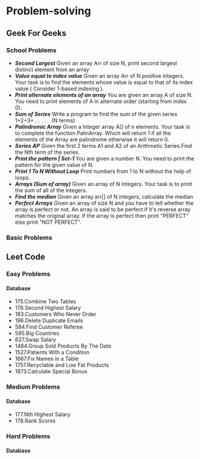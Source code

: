 # Problem-solving
  ## Geek For Geeks
  ### School Problems
  - ***Second Largest*** Given an array Arr of size N, print second largest distinct element from an array
  - ***Value equal to index value*** Given an array Arr of N positive integers. Your task is to find the elements whose value is equal to that of its index value ( Consider 1-based indexing ).
  - ***Print alternate elements of an array*** You are given an array A of size N. You need to print elements of A in alternate order (starting from index 0).
  - ***Sum of Series*** Write a program to find the sum of the given series 1+2+3+ . . . . . .(N terms) 
  - ***Palindromic Array*** Given a Integer array A[] of n elements. Your task is to complete the function PalinArray. Which will return 1 if all the elements of the Array are palindrome otherwise it will return 0.
  - ***Series AP*** Given the first 2 terms A1 and A2 of an Arithmetic Series.Find the Nth term of the series.
  - ***Print the pattern | Set-1*** You are given a number N. You need to print the pattern for the given value of N.
  - ***Print 1 To N Without Loop*** Print numbers from 1 to N without the help of loops.
  - ***Arrays (Sum of array)*** Given an array of N integers. Your task is to print the sum of all of the integers.
  - ***Find the median*** Given an array arr[] of N integers, calculate the median
  - ***Perfect Arrays*** Given an array of size N and you have to tell whether the array is perfect or not. An array is said to be perfect if it's reverse array matches the original array. If the array is perfect then print "PERFECT" else print "NOT PERFECT".
  
   ### Basic Problems
  
  ## Leet Code
  ### Easy Problems
  #### Database
  -  175.Combine Two Tables
  -  176.Second Highest Salary
  -  183.Customers Who Never Order
  -  196.Delete Duplicate Emails
  -  584.Find Customer Referee
  -  595.Big Countries
  -  627.Swap Salary
  -  1484.Group Sold Products By The Date
  -  1527.Patients With a Condition
  -  1667.Fix Names in a Table
  -  1757.Recyclable and Low Fat Products
  -  1873.Calculate Special Bonus

  
  



  
  
  ### Medium Problems
  #### Database
  - 177.Nth Highest Salary
  - 178.Rank Scores
 
  
  
  ### Hard Problems
  #### Database
  
